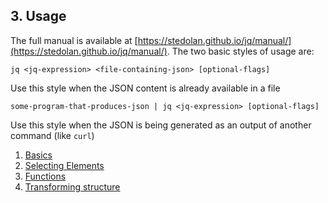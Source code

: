 ## 3. Usage

The full manual is available at [https://stedolan.github.io/jq/manual/](https://stedolan.github.io/jq/manual/). The two basic styles of usage are:

```jq <jq-expression> <file-containing-json> [optional-flags]```

Use this style when the JSON content is already available in a file

```some-program-that-produces-json | jq <jq-expression> [optional-flags]```

Use this style when the JSON is being generated as an output of another command (like `curl`) 


1. [Basics](basics.md)
3. [Selecting Elements](selecting.md)
2. [Functions](escaping-counting.md)
4. [Transforming structure](transforming.md)
